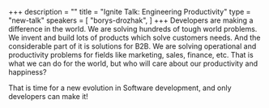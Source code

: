 +++
description = ""
title = "Ignite Talk: Engineering Productivity"
type = "new-talk"
speakers = [
        "borys-drozhak",
]
+++
Developers are making a difference in the world. We are solving hundreds of tough world problems. We invent and build lots of products which solve customers needs. And the considerable part of it is solutions for B2B. We are solving operational and productivity problems for fields like marketing, sales, finance, etc.
That is what we can do for the world, but who will care about our productivity and happiness?

That is time for a new evolution in Software development, and only developers can make it!